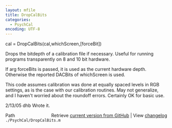 ```yaml
---
layout: mfile
title: DropCalBits
categories:
  - PsychCal
encoding: UTF-8
---
```


cal = DropCalBits\(cal,whichScreen,\[forceBit\]\)

Drops the bitdepth of a calibration file if
necessary.  Useful for running programs
transparently on 8 and 10 bit hardware.

If arg forceBits is passed, it is used as
the current hardware depth.  Otherwise the
reported DACBits of whichScreen is used.

This code assumes calibration was done at
equally spaced levels in RGB settings, as is
the case with our calibration routines.  May
not generalize, and I haven't worried about
the roundoff errors.  Certainly OK for basic
use.

2/13/05     dhb     Wrote it.


<div class="code_header" style="text-align:right;">
  <span style="float:left;">Path&nbsp;&nbsp;</span> <span class="counter">Retrieve <a href=
  "https://raw.github.com/Psychtoolbox-3/Psychtoolbox-3/beta/./PsychCal/DropCalBits.m">current version from GitHub</a> | View <a href=
  "https://github.com/Psychtoolbox-3/Psychtoolbox-3/commits/beta/./PsychCal/DropCalBits.m">changelog</a></span>
</div>
<div class="code">
  <code>./PsychCal/DropCalBits.m</code>
</div>
